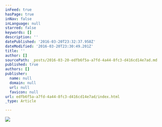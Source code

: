 ```yaml
---
inFeed: true
hasPage: true
inNav: false
inLanguage: null
starred: false
keywords: []
description: ''
datePublished: '2016-03-20T23:32:37.958Z'
dateModified: '2016-03-20T23:30:49.201Z'
title: ''
author: []
sourcePath: _posts/2016-03-20-edfb6f5a-a7fd-4a44-8fc3-d416cd14e7ad.md
published: true
authors: []
publisher:
  name: null
  domain: null
  url: null
  favicon: null
url: edfb6f5a-a7fd-4a44-8fc3-d416cd14e7ad/index.html
_type: Article

---
```

![](https://the-grid-user-content.s3-us-west-2.amazonaws.com/94afd18d-9785-486a-b64c-10576a892a7f.jpg)